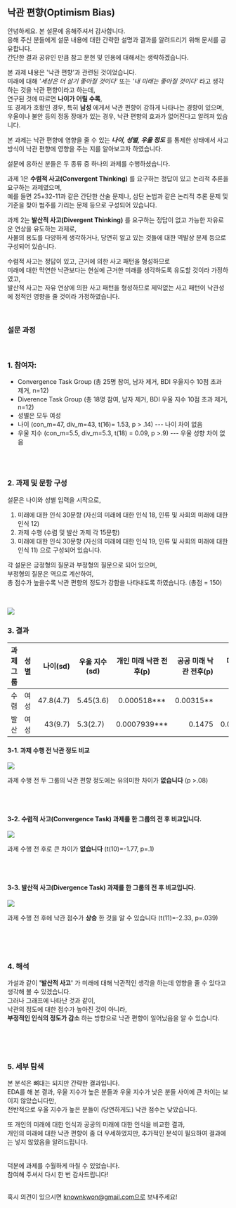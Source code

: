 ## 낙관 편향(Optimism Bias)

안녕하세요. 본 설문에 응해주셔서 감사합니다. <br>
응해 주신 분들에게 설문 내용에 대한 간략한 설명과 결과를 알려드리기 위해 문서를 공유합니다. <br>
간단한 결과 공유인 만큼 참고 문헌 및 인용에 대해서는 생략하겠습니다. 

본 과제 내용은 '낙관 편향'과 관련된 것이었습니다. <br>
미래에 대해 *'세상은 더 살기 좋아질 것이다'* 또는 *'내 미래는 좋아질 것이다'* 라고 생각하는 것을 낙관 편향이라고 하는데, <br>
연구된 것에 따르면 __나이가 어릴 수록__, <br>
또 경제가 호황인 경우, 특히 **남성** 에게서 낙관 편향이 강하게 나타나는 경향이 있으며,<br> 
우울이나 불안 등의 정동 장애가 있는 경우, 낙관 편향의 효과가 없어진다고 알려져 있습니다. 

본 과제는 낙관 편향에 영향을 줄 수 있는 **_나이, 성별, 우울 정도_** 를 통제한 상태에서 사고 방식이 낙관 편향에 영향을 주는 지를 
알아보고자 하였습니다. 

설문에 응하신 분들은 두 종류 중 하나의 과제를 수행하셨습니다. 

과제 1은 __수렴적 사고(Convergent Thinking)__ 를 요구하는 정답이 있고 논리적 추론을 요구하는 과제였으며, <br>
예를 들면 25+32-11과 같은 간단한 산술 문제나, 삼단 논법과 같은 논리적 추론 문제 및 기준을 찾아 범주를 가리는 문제 등으로 구성되어 있습니다. 

과제 2는 __발산적 사고(Divergent Thinking)__ 를 요구하는 정답이 없고 가능한 자유로운 연상을 유도하는 과제로, <br>
사물의 용도를 다양하게 생각하거나, 당연히 알고 있는 것들에 대한 역발상 문제 등으로 구성되어 있습니다. 

수렴적 사고는 정답이 있고, 근거에 의한 사고 패턴을 형성하므로 <br>
미래에 대한 막연한 낙관보다는 현실에 근거한 미래를 생각하도록 유도할 것이라 가정하였고, <br>
발산적 사고는 자유 연상에 의한 사고 패턴을 형성하므로 제약없는 사고 패턴이 낙관성에 정적인 영향을 줄 것이라 가정하였습니다. 


<br>

### 설문 과정 ###
<br>

### 1. 참여자: ###
* Convergence Task Group (총 25명 참여, 남자 제거, BDI 우울지수 10점 초과 제거, n=12) <br>
* Diverence Task Group (총 18명 참여, 남자 제거, BDI 우울 지수 10점 초과 제거, n=12)<br>
* 성별은 모두 여성
* 나이 (con_m=47, div_m=43, t(16)= 1.53, p > .14) --- 나이 차이 없음 <br>
* 우울 지수 (con_m=5.5, div_m=5.3, t(18) = 0.09, p >.9) --- 우울 성향 차이 없음 


<br>
<br>

### 2. 과제 및 문항 구성 ###
설문은 나이와 성별 입력을 시작으로, 
1. 미래에 대한 인식 30문항 (자신의 미래에 대한 인식 18, 인류 및 사회의 미래에 대한 인식 12)
2. 과제 수행 (수렴 및 발산 과제 각 15문항)
3. 미래에 대한 인식 30문항 (자신의 미래에 대한 인식 19, 인류 및 사회의 미래에 대한 인식 11)
으로 구성되어 있습니다. 

각 설문은 긍정형의 질문과 부정형의 질문으로 되어 있으며, <br>
부정형의 질문은 역으로 계산하여, <br>
총 점수가 높을수록 낙관 편향의 정도가 강함을 나타내도록 하였습니다. (총점 = 150) 


<br>
<br>

<img src = "flow1.png">

### 3. 결과 ###

| 과제 그룹 | 성별 | 나이(sd) | 우울 지수(sd) | 개인 미래 낙관 전후(p) | 공공 미래 낙관 전후(p) | 미래 낙관 전후(p)
|---|:---:|---:|---|:---:|---:|---:|
| 수렴 | 여성 | 47.8(4.7) | 5.45(3.6) | 0.000518*** | 0.00315** | 0.1076 |
| 발산 | 여성 | 43(9.7) | 5.3(2.7) | 0.0007939*** | 0.1475 | 0.03999* |



#### 3-1. 과제 수행 전 낙관 정도 비교 ####


<img src="before task.png">

과제 수행 전 두 그룹의 낙관 편향 정도에는 유의미한 차이가 __없습니다__ (p >.08) 

<br>
<br>

#### 3-2. 수렴적 사고(Convergence Task) 과제를 한 그룹의 전 후 비교입니다. ####
<img src="con_tot.png">


과제 수행 전 후로 큰 차이가 __없습니다__ (t(10)=-1.77, p=.1) 

<br>
<br>


#### 3-3. 발산적 사고(Divergence Task) 과제를 한 그룹의 전 후 비교입니다. ####
<img src='div_tot.png'>

과제 수행 전 후에 낙관 점수가 __상승__ 한 것을 알 수 있습니다 (t(11)=-2.33, p=.039)

<br>
<br>
<br>

### 4. 해석 ### 

가설과 같이 __'발산적 사고'__ 가 미래에 대해 낙관적인 생각을 하는데 영향을 줄 수 있다고 생각해 볼 수 있겠습니다. <br>
그러나 그래프에 나타난 것과 같이, <br>
낙관의 정도에 대한 점수가 높아진 것이 아니라, <br>
**부정적인 인식의 정도가 감소** 하는 방향으로 낙관 편향이 일어났음을 알 수 있습니다. 

<br>
<br>
<br>


### 5. 세부 탐색 ###



본 분석은 뼈대는 되지만 간략한 결과입니다. <br>
EDA를 해 본 결과, 우울 지수가 높은 분들과 우울 지수가 낮은 분들 사이에 큰 차이는 보이지 않았습니다만, <br>
전반적으로 우울 지수가 높은 분들이 (당연하게도) 낙관 점수는 낮았습니다. <br>

또 개인의 미래에 대한 인식과 공공의 미래에 대한 인식을 비교한 결과, <br>
개인의 미래에 대한 낙관 편향이 좀 더 우세하였지만, 추가적인 분석이 필요하여 결과에는 넣지 않았음을 알려드립니다. <br>
<br>
<br>
덕분에 과제를 수월하게 마칠 수 있었습니다. <br>
참여해 주셔서 다시 한 번 감사드립니다!<br>
<br>


혹시 의견이 있으시면 knownkwon@gmail.com으로 보내주세요!





<br>


